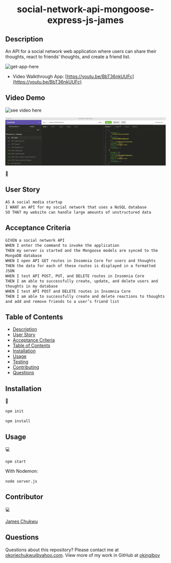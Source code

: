 <h1 align="center"> social-network-api-mongoose-express-js-james</h1>

## Description

An API for a social network web application where users can share their thoughts, react to friends’ thoughts, and create a friend list.

![get-app-here](https://github.com/Okingiboy/social-network-api-mongoose-express-js-james)
  

* Video Walkthrough App: [https://youtu.be/BbT36nkUUFc](https://youtu.be/BbT36nkUUFc)

## Video Demo

![see video here](https://us02web.zoom.us/recording/detail?meeting_id=iBKbG9H4STWawtvxnbmhJw%3D%3D&zak=eyJ0eXAiOiJKV1QiLCJzdiI6IjAwMDAwMiIsInptX3NrbSI6InptX28ybSIsImFsZyI6IkhTMjU2In0.eyJhdWQiOiJjbGllbnQiLCJ1aWQiOiJ0NnFha1c0TVNKdUFqdEFtejFvNEZBIiwiaXNzIjoid2ViIiwic2siOiIxNjAyNDcxMDIxMTg1NDIwODk2Iiwic3R5IjoxMDAsIndjZCI6InVzMDIiLCJjbHQiOjAsImV4cCI6MTY0ODMxOTczNiwiaWF0IjoxNjQ4MzEyNTM2LCJhaWQiOiJuaGw5WVNHWlJNMjIwdlBkR1lBXzNnIiwiY2lkIjoiRkNjT2tSYm8zT3lpdGJ5QWt3aS9neFpKUmIyOU5xSmFyQ2NKMFF0UVJXWT0ifQ.RSTboij-GHu-XBQBdnSeyjTnGaYZtNGHgbCaPu_xvZ8)

![screenshot of application](./screenshot.png)


 
 
💾 


## User Story

```
AS A social media startup
I WANT an API for my social network that uses a NoSQL database
SO THAT my website can handle large amounts of unstructured data
```

## Acceptance Criteria

```
GIVEN a social network API
WHEN I enter the command to invoke the application
THEN my server is started and the Mongoose models are synced to the MongoDB database
WHEN I open API GET routes in Insomnia Core for users and thoughts
THEN the data for each of these routes is displayed in a formatted JSON
WHEN I test API POST, PUT, and DELETE routes in Insomnia Core
THEN I am able to successfully create, update, and delete users and thoughts in my database
WHEN I test API POST and DELETE routes in Insomnia Core
THEN I am able to successfully create and delete reactions to thoughts and add and remove friends to a user’s friend list
```
   
## Table of Contents
- [Description](#description)
- [User Story](#user-story)
- [Acceptance Criteria](#acceptance-criteria)
- [Table of Contents](#table-of-contents)
- [Installation](#installation)
- [Usage](#usage)
- [Testing](#testing)
- [Contributing](#contributing)
- [Questions](#questions)

## Installation
💾   
  
`npm init`

`npm install`
  
## Usage
💻   
  
`npm start`

With Nodemon:

`node server.js`

## Contributor
💻

 [James Chukwu](https://github.com/Okingiboy/social-network-api-mongoose-express-js-james)


## Questions
Questions about this repository? Please contact me at [okoriechukwu@yahoo.com](mailto:okoriechukwu@yahoo.com). View more of my work in GitHub at [okingiboy](https://github.com/okingiboy) 

